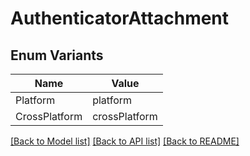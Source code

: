# AuthenticatorAttachment

## Enum Variants

| Name | Value |
|---- | -----|
| Platform | platform |
| CrossPlatform | crossPlatform |


[[Back to Model list]](../README.md#documentation-for-models) [[Back to API list]](../README.md#documentation-for-api-endpoints) [[Back to README]](../README.md)


